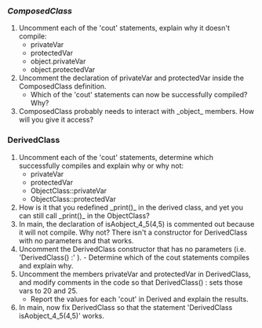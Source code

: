 ### _ComposedClass_
<ol>

<li> Uncomment each of the 'cout' statements, explain why it doesn't compile:
<ul>
<li> privateVar </li>
<li> protectedVar </li>
<li> object.privateVar </li>
<li> object.protectedVar </li>
    </ul>    
<li> Uncomment the declaration of privateVar and protectedVar inside the ComposedClass definition.
    <ul><li>
    Which of the 'cout' statements can now be successfully compiled? Why?
    </ul>
<li> ComposedClass probably needs to interact with _object_ members. How will you give it access?

</ol>

### DerivedClass

<ol>
<li> Uncomment each of the 'cout' statements, determine which successfully compiles and explain why or why not:
  <ul>
    <li> privateVar
    <li> protectedVar
    <li> ObjectClass::privateVar 
    <li> ObjectClass::protectedVar
    </ul>
    
<li> How is it that you redefined _print()_ in the derived class, and yet you can still call _print()_ in the ObjectClass?

<li> In main, the declaration of isAobject_4_5(4,5) is commented out because it will not compile. Why not? There isn't a constructor for DerivedClass with no parameters and that works.

<li> Uncomment the DerivedClass constructor that has no parameters (i.e. 'DerivedClass() :' ).
  - Determine which of the cout statements compiles and explain why.

<li> Uncomment the members privateVar and protectedVar in DerivedClass, and modify comments in the code so that DerivedClass() : sets those vars to 20 and 25.
  <ul><li>
  Report the values for each 'cout' in Derived and explain the results.
  </ul>
<li> In main, now fix DerivedClass so that the statement 'DerivedClass isAobject_4_5(4,5)' works.
</ol>
